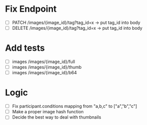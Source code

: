 # Fix Endpoint 
 - [ ] PATCH /images/{image_id}/tag?tag_id=x -> put tag_id into body
 - [ ] DELETE /images/{image_id}/tag?tag_id=x -> put tag_id into body

# Add tests
 - [ ] images /images/{image_id}/full
 - [ ] images /images/{image_id}/thumb
 - [ ] images /images/{image_id}/b64

# Logic
 - [ ] Fix participant.conditions mapping from "a,b,c" to ["a","b","c"]
 - [ ] Make a proper image hash function
 - [ ] Decide the best way to deal with thumbnails